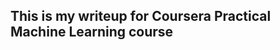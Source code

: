 This is my writeup for Coursera Practical Machine Learning course
-----------------------------------------------------------------
